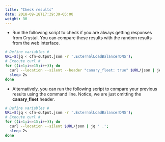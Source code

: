 ```yaml
---
title: "Check results"
date: 2018-09-18T17:39:30-05:00
weight: 30
---
```


* Run the following script to check if you are always getting responses from Crystal. You can compare these results with the random results from the web interface.

```bash
# Define variables #
URL=$(jq < cfn-output.json -r '.ExternalLoadBalancerDNS');
# Execute curl #
for ((i=1;i<=15;i++)); do
  curl --location --silent --header "canary_fleet: true" $URL/json | jq ' .';
  sleep 2s
done
```

* Alternatively, you can run the following script to compare your previous results using the command line. Notice, we are just omitting the **canary_fleet** header.

```bash
# Define variables #
URL=$(jq < cfn-output.json -r '.ExternalLoadBalancerDNS');
# Execute curl #
for ((i=1;i<=15;i++)); do
  curl --location --silent $URL/json | jq ' .';
  sleep 2s
done
```
